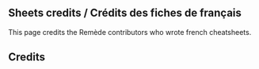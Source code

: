 ## Sheets credits / Crédits des fiches de français

This page credits the Remède contributors who wrote french cheatsheets.

## Credits

[//]: # (Add your own credits here !)
